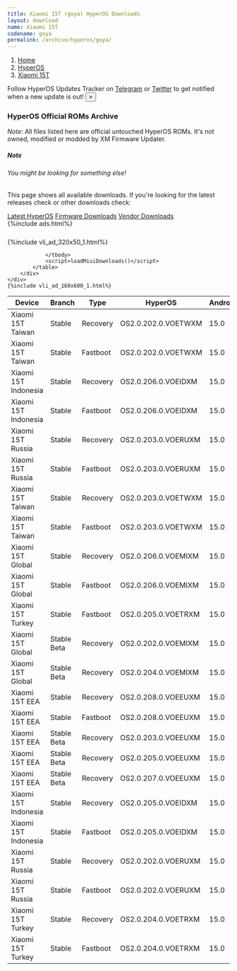 ```yaml
---
title: Xiaomi 15T (goya) HyperOS Downloads
layout: download
name: Xiaomi 15T
codename: goya
permalink: /archive/hyperos/goya/
---
```

<nav aria-label="breadcrumb">
    <ol class="breadcrumb">
        <li class="breadcrumb-item"><a href="/">Home</a></li>
        <li class="breadcrumb-item"><a href="/hyperos/">HyperOS</a></li>
        <li class="breadcrumb-item active" aria-current="page"><a href="/hyperos/goya/">Xiaomi 15T</a></li>
    </ol>
</nav>
<div class="alert alert-primary alert-dismissible fade show" role="alert">
    Follow HyperOS Updates Tracker on <a href="https://t.me/MIUIUpdatesTracker" class="alert-link">Telegram</a>
     or <a href="https://twitter.com/MiFwUpdater" class="alert-link">Twitter</a> to get notified when a new update is out!
    <button type="button" class="close" data-dismiss="alert" aria-label="Close">
        <span aria-hidden="true">&times;</span>
    </button>
</div>

### HyperOS Official ROMs Archive
*Note*: All files listed here are official untouched HyperOS ROMs. It's not owned, modified or modded by XM Firmware Updater.
<div class="card">
  <div class="card-body">
    <h5 class="card-title">Note</h5>
    <h6 class="card-subtitle mb-2 text-muted">You might be looking for something else!</h6>
    <p class="card-text">This page shows all available downloads.
     If you're looking for the latest releases check or other downloads check:</p>
    <a href="/hyperos/goya/" class="card-link">Latest HyperOS</a>
    <a href="/firmware/goya/" class="card-link">Firmware Downloads</a>
    <a href="/vendor/goya/" class="card-link">Vendor Downloads</a>
  </div>
</div>
{%include ads.html%}
<div class="row justify-content-center">
    <div class="col-10">
        <div class="table-responsive-md" style="margin-top: 25px;">
            {%include vli_ad_320x50_1.html%}
            <table id="miui" class="display dt-responsive nowrap compact table table-striped table-hover table-sm">
                <thead class="thead-dark">
                    <tr>
                        <th data-ref="device">Device</th>
                        <th data-ref="branch">Branch</th>
                        <th data-ref="type">Type</th>
                        <th data-ref="miui">HyperOS</th>
                        <th data-ref="android">Android</th>
                        <th data-ref="size">Size</th>
                        <th data-ref="size">Date</th>
                        <th data-ref="link">Link</th>
                    </tr>
                </thead>
                <tbody>
                <tr><td>Xiaomi 15T Taiwan</td><td>Stable</td><td>Recovery</td><td>OS2.0.202.0.VOETWXM</td><td>15.0</td><td>6.2 GB</td><td>2025-09-25</td><td><a href="/hyperos/goya/stable/OS2.0.202.0.VOETWXM/">Download</a></td></tr>
<tr><td>Xiaomi 15T Taiwan</td><td>Stable</td><td>Fastboot</td><td>OS2.0.202.0.VOETWXM</td><td>15.0</td><td>7.2 GB</td><td>2025-08-15</td><td><a href="/hyperos/goya/stable/OS2.0.202.0.VOETWXM/">Download</a></td></tr>
<tr><td>Xiaomi 15T Indonesia</td><td>Stable</td><td>Recovery</td><td>OS2.0.206.0.VOEIDXM</td><td>15.0</td><td>6.4 GB</td><td>2025-09-25</td><td><a href="/hyperos/goya/stable/OS2.0.206.0.VOEIDXM/">Download</a></td></tr>
<tr><td>Xiaomi 15T Indonesia</td><td>Stable</td><td>Fastboot</td><td>OS2.0.206.0.VOEIDXM</td><td>15.0</td><td>8.0 GB</td><td>2025-09-10</td><td><a href="/hyperos/goya/stable/OS2.0.206.0.VOEIDXM/">Download</a></td></tr>
<tr><td>Xiaomi 15T Russia</td><td>Stable</td><td>Recovery</td><td>OS2.0.203.0.VOERUXM</td><td>15.0</td><td>6.3 GB</td><td>2025-09-25</td><td><a href="/hyperos/goya/stable/OS2.0.203.0.VOERUXM/">Download</a></td></tr>
<tr><td>Xiaomi 15T Russia</td><td>Stable</td><td>Fastboot</td><td>OS2.0.203.0.VOERUXM</td><td>15.0</td><td>8.7 GB</td><td>2025-09-10</td><td><a href="/hyperos/goya/stable/OS2.0.203.0.VOERUXM/">Download</a></td></tr>
<tr><td>Xiaomi 15T Taiwan</td><td>Stable</td><td>Recovery</td><td>OS2.0.203.0.VOETWXM</td><td>15.0</td><td>6.2 GB</td><td>2025-09-25</td><td><a href="/hyperos/goya/stable/OS2.0.203.0.VOETWXM/">Download</a></td></tr>
<tr><td>Xiaomi 15T Taiwan</td><td>Stable</td><td>Fastboot</td><td>OS2.0.203.0.VOETWXM</td><td>15.0</td><td>7.2 GB</td><td>2025-09-10</td><td><a href="/hyperos/goya/stable/OS2.0.203.0.VOETWXM/">Download</a></td></tr>
<tr><td>Xiaomi 15T Global</td><td>Stable</td><td>Recovery</td><td>OS2.0.206.0.VOEMIXM</td><td>15.0</td><td>6.3 GB</td><td>2025-09-24</td><td><a href="/hyperos/goya/stable/OS2.0.206.0.VOEMIXM/">Download</a></td></tr>
<tr><td>Xiaomi 15T Global</td><td>Stable</td><td>Fastboot</td><td>OS2.0.206.0.VOEMIXM</td><td>15.0</td><td>8.9 GB</td><td>2025-08-28</td><td><a href="/hyperos/goya/stable/OS2.0.206.0.VOEMIXM/">Download</a></td></tr>
<tr><td>Xiaomi 15T Turkey</td><td>Stable</td><td>Fastboot</td><td>OS2.0.205.0.VOETRXM</td><td>15.0</td><td>7.7 GB</td><td>2025-09-03</td><td><a href="/hyperos/goya/stable/OS2.0.205.0.VOETRXM/">Download</a></td></tr>
<tr><td>Xiaomi 15T Global</td><td>Stable Beta</td><td>Recovery</td><td>OS2.0.202.0.VOEMIXM</td><td>15.0</td><td>6.3 GB</td><td>2025-09-24</td><td><a href="/hyperos/goya/stable beta/OS2.0.202.0.VOEMIXM/">Download</a></td></tr>
<tr><td>Xiaomi 15T Global</td><td>Stable Beta</td><td>Recovery</td><td>OS2.0.204.0.VOEMIXM</td><td>15.0</td><td>6.3 GB</td><td>2025-09-24</td><td><a href="/hyperos/goya/stable beta/OS2.0.204.0.VOEMIXM/">Download</a></td></tr>
<tr><td>Xiaomi 15T EEA</td><td>Stable</td><td>Recovery</td><td>OS2.0.208.0.VOEEUXM</td><td>15.0</td><td>6.4 GB</td><td>2025-09-24</td><td><a href="/hyperos/goya/stable/OS2.0.208.0.VOEEUXM/">Download</a></td></tr>
<tr><td>Xiaomi 15T EEA</td><td>Stable</td><td>Fastboot</td><td>OS2.0.208.0.VOEEUXM</td><td>15.0</td><td>8.3 GB</td><td>2025-08-28</td><td><a href="/hyperos/goya/stable/OS2.0.208.0.VOEEUXM/">Download</a></td></tr>
<tr><td>Xiaomi 15T EEA</td><td>Stable Beta</td><td>Recovery</td><td>OS2.0.203.0.VOEEUXM</td><td>15.0</td><td>6.4 GB</td><td>2025-09-24</td><td><a href="/hyperos/goya/stable beta/OS2.0.203.0.VOEEUXM/">Download</a></td></tr>
<tr><td>Xiaomi 15T EEA</td><td>Stable Beta</td><td>Recovery</td><td>OS2.0.205.0.VOEEUXM</td><td>15.0</td><td>6.4 GB</td><td>2025-09-24</td><td><a href="/hyperos/goya/stable beta/OS2.0.205.0.VOEEUXM/">Download</a></td></tr>
<tr><td>Xiaomi 15T EEA</td><td>Stable Beta</td><td>Recovery</td><td>OS2.0.207.0.VOEEUXM</td><td>15.0</td><td>6.4 GB</td><td>2025-09-24</td><td><a href="/hyperos/goya/stable beta/OS2.0.207.0.VOEEUXM/">Download</a></td></tr>
<tr><td>Xiaomi 15T Indonesia</td><td>Stable</td><td>Recovery</td><td>OS2.0.205.0.VOEIDXM</td><td>15.0</td><td>6.3 GB</td><td>2025-09-24</td><td><a href="/hyperos/goya/stable/OS2.0.205.0.VOEIDXM/">Download</a></td></tr>
<tr><td>Xiaomi 15T Indonesia</td><td>Stable</td><td>Fastboot</td><td>OS2.0.205.0.VOEIDXM</td><td>15.0</td><td>8.0 GB</td><td>2025-08-09</td><td><a href="/hyperos/goya/stable/OS2.0.205.0.VOEIDXM/">Download</a></td></tr>
<tr><td>Xiaomi 15T Russia</td><td>Stable</td><td>Recovery</td><td>OS2.0.202.0.VOERUXM</td><td>15.0</td><td>6.3 GB</td><td>2025-09-24</td><td><a href="/hyperos/goya/stable/OS2.0.202.0.VOERUXM/">Download</a></td></tr>
<tr><td>Xiaomi 15T Russia</td><td>Stable</td><td>Fastboot</td><td>OS2.0.202.0.VOERUXM</td><td>15.0</td><td>8.6 GB</td><td>2025-08-02</td><td><a href="/hyperos/goya/stable/OS2.0.202.0.VOERUXM/">Download</a></td></tr>
<tr><td>Xiaomi 15T Turkey</td><td>Stable</td><td>Recovery</td><td>OS2.0.204.0.VOETRXM</td><td>15.0</td><td>6.3 GB</td><td>2025-09-24</td><td><a href="/hyperos/goya/stable/OS2.0.204.0.VOETRXM/">Download</a></td></tr>
<tr><td>Xiaomi 15T Turkey</td><td>Stable</td><td>Fastboot</td><td>OS2.0.204.0.VOETRXM</td><td>15.0</td><td>7.9 GB</td><td>2025-08-09</td><td><a href="/hyperos/goya/stable/OS2.0.204.0.VOETRXM/">Download</a></td></tr>

                </tbody>
                <script>loadMiuiDownloads()</script>
            </table>
        </div>
    </div>
    {%include vli_ad_160x600_1.html%}
</div>
